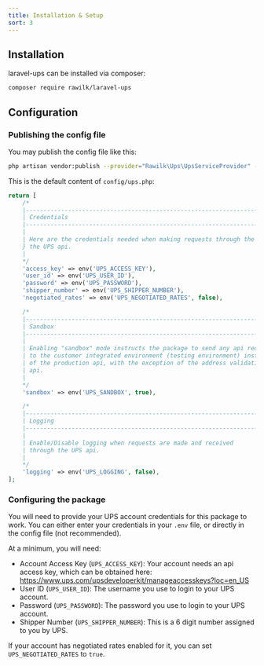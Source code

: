 ```yaml
---
title: Installation & Setup
sort: 3
---
```


## Installation

laravel-ups can be installed via composer:

```bash
composer require rawilk/laravel-ups
```

## Configuration

### Publishing the config file

You may publish the config file like this:

```bash
php artisan vendor:publish --provider="Rawilk\Ups\UpsServiceProvider" --tag="config"
```

This is the default content of `config/ups.php`:

```php
return [
    /*
    |--------------------------------------------------------------------------
    | Credentials
    |--------------------------------------------------------------------------
    |
    | Here are the credentials needed when making requests through the
    } the UPS api.
    |
    */
    'access_key' => env('UPS_ACCESS_KEY'),
    'user_id' => env('UPS_USER_ID'),
    'password' => env('UPS_PASSWORD'),
    'shipper_number' => env('UPS_SHIPPER_NUMBER'),
    'negotiated_rates' => env('UPS_NEGOTIATED_RATES', false),

    /*
    |--------------------------------------------------------------------------
    | Sandbox
    |--------------------------------------------------------------------------
    |
    | Enabling "sandbox" mode instructs the package to send any api requests
    | to the customer integrated environment (testing environment) instead
    | of the production api, with the exception of the address validation
    | api.
    |
    */
    'sandbox' => env('UPS_SANDBOX', true),

    /*
    |--------------------------------------------------------------------------
    | Logging
    |--------------------------------------------------------------------------
    |
    | Enable/Disable logging when requests are made and received
    | through the UPS api.
    |
    */
    'logging' => env('UPS_LOGGING', false),
];
```

### Configuring the package

You will need to provide your UPS account credentials for this package to work. You can either enter your credentials in your `.env`
file, or directly in the config file (not recommended).

At a minimum, you will need:

- Account Access Key (`UPS_ACCESS_KEY`): Your account needs an api access key, which can be obtained here: https://www.ups.com/upsdeveloperkit/manageaccesskeys?loc=en_US
- User ID (`UPS_USER_ID`): The username you use to login to your UPS account.
- Password (`UPS_PASSWORD`): The password you use to login to your UPS account.
- Shipper Number (`UPS_SHIPPER_NUMBER`): This is a 6 digit number assigned to you by UPS.

If your account has negotiated rates enabled for it, you can set `UPS_NEGOTIATED_RATES` to `true`.
